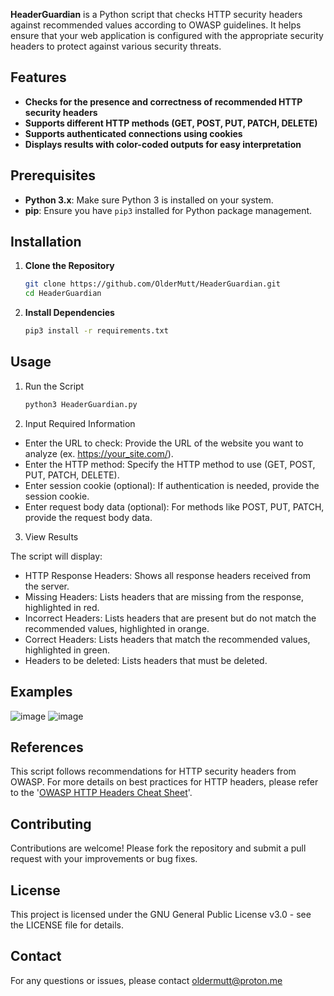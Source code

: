 
**HeaderGuardian** is a Python script that checks HTTP security headers against recommended values according to OWASP guidelines. It helps ensure that your web application is configured with the appropriate security headers to protect against various security threats.



## Features

- **Checks for the presence and correctness of recommended HTTP security headers**
- **Supports different HTTP methods (GET, POST, PUT, PATCH, DELETE)**
- **Supports authenticated connections using cookies**
- **Displays results with color-coded outputs for easy interpretation**

## Prerequisites

- **Python 3.x**: Make sure Python 3 is installed on your system.
- **pip**: Ensure you have `pip3` installed for Python package management.

## Installation

1. **Clone the Repository**

   ```bash
   git clone https://github.com/OlderMutt/HeaderGuardian.git
   cd HeaderGuardian
   
2. **Install Dependencies**

    ```bash
   pip3 install -r requirements.txt

## Usage

1. Run the Script

    ```bash
   python3 HeaderGuardian.py

2. Input Required Information

- Enter the URL to check: Provide the URL of the website you want to analyze (ex. https://your_site.com/).
- Enter the HTTP method: Specify the HTTP method to use (GET, POST, PUT, PATCH, DELETE).
- Enter session cookie (optional): If authentication is needed, provide the session cookie.
- Enter request body data (optional): For methods like POST, PUT, PATCH, provide the request body data.

3. View Results

  The script will display:

- HTTP Response Headers: Shows all response headers received from the server.
- Missing Headers: Lists headers that are missing from the response, highlighted in red.
- Incorrect Headers: Lists headers that are present but do not match the recommended values, highlighted in orange.
- Correct Headers: Lists headers that match the recommended values, highlighted in green.
- Headers to be deleted: Lists headers that must be deleted.
## Examples

![image](https://github.com/user-attachments/assets/4dbe65c8-1b4c-4dd8-b778-e91a56f9bd21)
![image](https://github.com/user-attachments/assets/87e67848-c4c9-42c4-8a59-c639acf8eca2)

## References

This script follows recommendations for HTTP security headers from OWASP. For more details on best practices for HTTP headers, please refer to the '[OWASP HTTP Headers Cheat Sheet](https://cheatsheetseries.owasp.org/cheatsheets/HTTP_Headers_Cheat_Sheet.html)'.

## Contributing

Contributions are welcome! Please fork the repository and submit a pull request with your improvements or bug fixes.

## License

This project is licensed under the GNU General Public License v3.0 - see the LICENSE file for details.

## Contact

For any questions or issues, please contact oldermutt@proton.me

